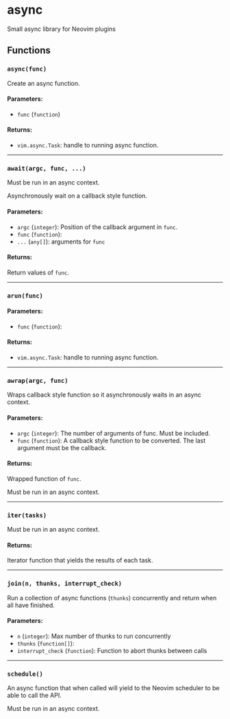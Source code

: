# async

Small async library for Neovim plugins

## Functions

### `async(func)`

Create an async function.

#### Parameters:

* `func` (`function`)

#### Returns:

* `vim.async.Task`: handle to running async function.

---

### `await(argc, func, ...)`

Must be run in an async context.

Asynchronously wait on a callback style function.

#### Parameters:

* `argc` (`integer`):  Position of the callback argument in `func`.
* `func` (`function`):
* `...` (`any[]`): arguments for `func`

#### Returns:

Return values of `func`.

---

### `arun(func)`

#### Parameters:

* `func` (`function`):

#### Returns:

* `vim.async.Task`: handle to running async function.

---

### `awrap(argc, func)`

Wraps callback style function so it asynchronously waits
in an async context.

#### Parameters:

* `argc` (`integer`):  The number of arguments of func. Must be included.
* `func` (`function`):  A callback style function to be converted. The last argument must be the callback.

#### Returns:

Wrapped function of `func`.

Must be run in an async context.

---

### `iter(tasks)`

Must be run in an async context.

#### Returns:

Iterator function that yields the results of each task.

---

### `join(n, thunks, interrupt_check)`

Run a collection of async functions (`thunks`) concurrently and return when
 all have finished.

#### Parameters:

* `n` (`integer`):  Max number of thunks to run concurrently
* `thunks` (`function[]`):
* `interrupt_check` (`function`):  Function to abort thunks between calls

---

### `schedule()`

An async function that when called will yield to the Neovim scheduler to be
 able to call the API.

Must be run in an async context.

